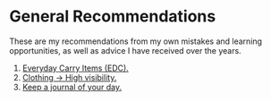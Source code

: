 # General Recommendations

These are my recommendations from my own mistakes and learning opportunities, as well as advice I have received over the years.

1. [Everyday Carry Items (EDC).](./edc.md)
2. [Clothing -> High visibility.](./clothing.md)
3. [Keep a journal of your day.](./journal.md)
